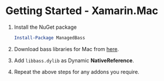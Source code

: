 # Getting Started - Xamarin.Mac

1. Install the NuGet package

   ```powershell
   Install-Package ManagedBass
   ```

2. Download bass libraries for Mac from [here](http://www.un4seen.com/bass.html).

3. Add `libbass.dylib` as Dynamic **NativeReference**.

4. Repeat the above steps for any addons you require.

